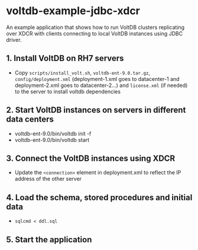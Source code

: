 # voltdb-example-jdbc-xdcr
An example application that shows how to run VoltDB clusters replicating over XDCR with clients
 connecting to local VoltDB instances using JDBC driver.

## 1. Install VoltDB on RH7 servers
* Copy `scripts/install_volt.sh`, `voltdb-ent-9.0.tar.gz`, `config/deployment.xml` 
(deployment-1.xml goes to datacenter-1 and deployment-2.xml goes to datacenter-2...) and `license.xml` (if needed) 
to the server to install voltdb dependencies 

## 2. Start VoltDB instances on servers in different data centers
* voltdb-ent-9.0/bin/voltdb init -f
* voltdb-ent-9.0/bin/voltdb start

## 3. Connect the VoltDB instances using XDCR
* Update the `<connection>` element in deployment.xml to reflect the IP address of the other server

## 4. Load the schema, stored procedures and initial data
* `sqlcmd < ddl.sql`

## 5. Start the application
